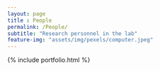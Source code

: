 ```yaml
--- 
layout: page
title : People 
permalink: /People/
subtitle: "Research personnel in the lab" 
feature-img: "assets/img/pexels/computer.jpeg"
---
```


{% include portfolio.html %}
